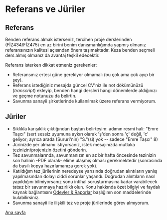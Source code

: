 # Referans ve Jüriler
## Referans
Benden referans almak isterseniz, tercihen proje derslerinden (FİZ434/FİZ475) en az birini benim danışmanlığımda yapmış olmanız referansınızın kalitesi açısından önem taşımaktadır. Keza benden seçmeli ders almış olmanız da avantaj teşkil edecektir. 

  Referans isterken dikkat etmeniz gerekenler:

   * Referansınız ertesi güne gerekiyor olmamalı (bu çok ama çok ayıp bir şey).
   * Referans istediğiniz mesajda güncel CV'niz ile not dökümünüzü (*transcript*) ekleyip, benden hangi dersleri hangi dönemlerde aldığınızı ve geçme notunuzu da belirtin.
   * Savunma sanayii şirketlerinde kullanılmak üzere referans vermiyorum.
## Jüriler
* Sıklıkla karışıklık çıktığından baştan belirteyim: adımın resmi hali: "Emre Taşcı" (sert sessiz uyumuna aykırı olarak 'ş'den sonra 'ç' değil, 'c' geliyor; ayrıca arada (Sururi'nin) "S."(si) yok -- sadece "Emre Taşcı" 8)
* Jürinizde yer almamı istiyorsanız, istek mesajınızda mutlaka tezinizin/projenizin özetini gönderin.
* Tez savunmalarında, savunmanızın en az bir hafta öncesinde tezinizin son halinin -PDF olarak- elime ulaşmış olması gerekmektedir (sonrasında da basılı kopya hazırlamanıza gerek yok).
* Katıldığım tez jürilerinin neredeyse yarısında doğrudan alıntıların yanlış yapılmasından dolayı ciddi sorunlar yaşandı. Doğrudan alıntıların nasıl yapıldığını bilmiyorsanız sonu intihal soruşturmasına kadar varabilecek tatsız bir savunmaya hazırlıklı olun. Konu hakkında özet bilgiyi ve faydalı kaynak bağlantısını [Ödevler & Raporlar](odevler_raporlar.md) başlığının son maddelerinde bulabilirsiniz.
* Savunma sanayii ile ilişkili tez ve proje jürilerinde görev almıyorum.

[Ana sayfa](README.md)
